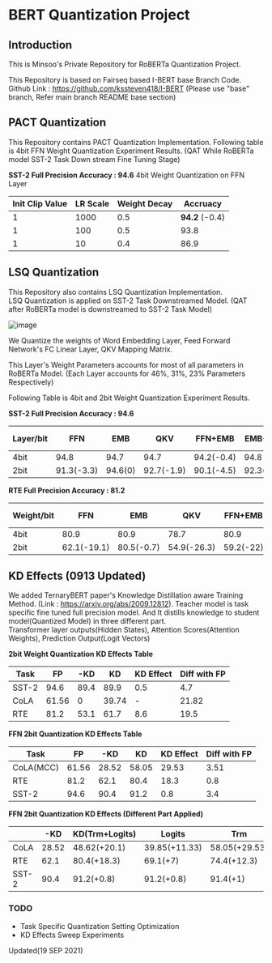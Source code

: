 # BERT Quantization Project

## Introduction
This is Minsoo's Private Repository for RoBERTa Quantization Project.

This Repository is based on Fairseq based I-BERT base Branch Code.
Github Link : https://github.com/kssteven418/I-BERT 
(Please use "base" branch, Refer main branch README base section)


## PACT Quantization

This Repository contains PACT Quantization Implementation.
Following table is 4bit FFN Weight Quantization Experiment Results. (QAT While RoBERTa model SST-2 Task Down stream Fine Tuning Stage) 

**SST-2 Full Precision Accuracy : 94.6**
4bit Weight Quantization on FFN Layer

Init Clip Value | LR Scale | Weight Decay | Accruacy
-- | -- | -- | --
1 | 1000 | 0.5 | **94.2** (-0.4)
1 | 100 | 0.5 | 93.8
1 | 10 | 0.4 | 86.9


## LSQ Quantization

This Repository also contains LSQ Quantization Implementation.  
LSQ Quantization is applied on SST-2 Task Downstreamed Model. (QAT after RoBERTa model is downstreamed to SST-2 Task Model)

![image](https://user-images.githubusercontent.com/54992207/132116336-3a058b03-2f4f-4eef-ba3b-c1b626d5251b.png)

We Quantize the weights of Word Embedding Layer, Feed Forward Network's FC Linear Layer, QKV Mapping Matrix.

This Layer's Weight Parameters accounts for most of all parameters in RoBERTa Model. (Each Layer accounts for 46%, 31%, 23% Parameters Respectively)


Following Table is 4bit and 2bit Weight Quantization Experiment Results.

**SST-2 Full Precision Accuracy : 94.6**

Layer/bit | FFN | EMB | QKV | FFN+EMB | EMB+QKV | FFN+QKV | All Together
-- | -- | -- | -- | -- | -- | -- | --
4bit | 94.8 | 94.7 | 94.7 | 94.2(-0.4) | 94.8 | 93.6(-1) | 93.7(-0.9)
2bit | 91.3(-3.3) | 94.6(0) | 92.7(-1.9) | 90.1(-4.5) | 92.3(-2.3) | 90.1(-4.5) | 89.6(-5)

**RTE Full Precision Accuracy : 81.2**

Weight/bit | FFN | EMB | QKV | FFN+EMB | EMB+QKV | FFN+QKV | All Together
-- | -- | -- | -- | -- | -- | -- | --
4bit | 80.9 | 80.9 | 78.7 | 80.9 | 79.8 | 75.8 | 75.5(-5.7)
2bit | 62.1(-19.1) | 80.5(-0.7) | 54.9(-26.3) | 59.2(-22) | 54.5(-26.7) | 52.7(-28.5) | 53.1(-28.1)


## KD Effects (0913 Updated)

We added TernaryBERT paper's Knowledge Distillation aware Training Method. (Link : https://arxiv.org/abs/2009.12812). 
Teacher model is task specific fine tuned full precision model. And It distills knowledge to student model(Quantized Model) in three different part.  
Transformer layer outputs(Hidden States), Attention Scores(Attention Weights), Prediction Output(Logit Vectors)

**2bit Weight Quantization KD Effects Table**

Task | FP | -KD | KD | KD Effect | Diff with FP
-- | -- | -- | -- | -- | --
SST-2 | 94.6 | 89.4 | 89.9 | 0.5 | 4.7
CoLA | 61.56 | 0 | 39.74 | - | 21.82
RTE | 81.2 | 53.1 | 61.7 | 8.6 | 19.5

**FFN 2bit Quantization KD Effects Table**

Task | FP | -KD | KD | KD Effect | Diff with FP
-- | -- | -- | -- | -- | --
CoLA(MCC) | 61.56 | 28.52 | 58.05 | 29.53 | 3.51
RTE | 81.2 | 62.1 | 80.4 | 18.3 | 0.8
SST-2 | 94.6 | 90.4 | 91.2 | 0.8 | 3.4

**FFN 2bit Quantization KD Effects (Different Part Applied)**

  | -KD | KD(Trm+Logits) | Logits | Trm | Output | Atts
-- | -- | -- | -- | -- | -- | --
CoLA | 28.52 | 48.62(+20.1) | 39.85(+11.33) | 58.05(+29.53) | 45.19(+16.67) | 24.42(-4.1)
RTE | 62.1 | 80.4(+18.3) | 69.1(+7) | 74.4(+12.3) | 72.9(+10.8) | 73.6(+11.5)
SST-2 | 90.4 | 91.2(+0.8) | 91.2(+0.8) | 91.4(+1) | 91.4(+1) | 91.2(+0.8)


### TODO
- Task Specific Quantization Setting Optimization
- KD Effects Sweep Experiments

Updated(19 SEP 2021)
